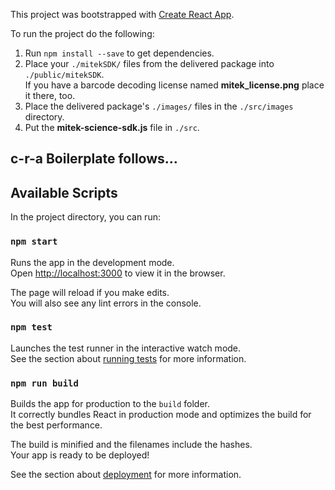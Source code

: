 This project was bootstrapped with [Create React App](https://github.com/facebook/create-react-app).

To run the project do the following:
1. Run `npm install --save` to get dependencies.
2. Place your `./mitekSDK/` files from the delivered package into `./public/mitekSDK`.   
If you have a barcode decoding license named **mitek_license.png** place it there, too. 
3. Place the delivered package's `./images/` files in the `./src/images` directory.
4. Put the **mitek-science-sdk.js** file in `./src`.


## c-r-a Boilerplate follows...
## Available Scripts

In the project directory, you can run:

### `npm start`

Runs the app in the development mode.<br />
Open [http://localhost:3000](http://localhost:3000) to view it in the browser.

The page will reload if you make edits.<br />
You will also see any lint errors in the console.

### `npm test`

Launches the test runner in the interactive watch mode.<br />
See the section about [running tests](https://facebook.github.io/create-react-app/docs/running-tests) for more information.

### `npm run build`

Builds the app for production to the `build` folder.<br />
It correctly bundles React in production mode and optimizes the build for the best performance.

The build is minified and the filenames include the hashes.<br />
Your app is ready to be deployed!

See the section about [deployment](https://facebook.github.io/create-react-app/docs/deployment) for more information.
